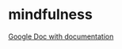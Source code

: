 # mindfulness

[Google Doc with documentation](https://docs.google.com/document/d/1TUxXIsM-HNZGaXmlZfVlpyAO4XcWZ_XO4EJ1whBH-Aw/edit?usp=sharing)
